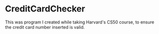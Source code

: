 # CreditCardChecker
This was program I created while taking Harvard's CS50 course, to ensure the credit card number inserted is valid.
